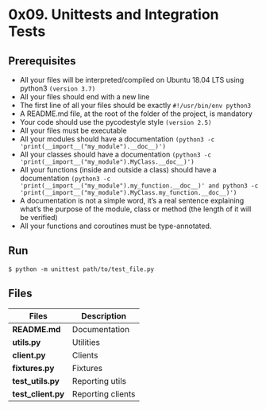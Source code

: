 # 0x09. Unittests and Integration Tests

## Prerequisites

- All your files will be interpreted/compiled on Ubuntu 18.04 LTS using python3 `(version 3.7)`
- All your files should end with a new line
- The first line of all your files should be exactly `#!/usr/bin/env python3`
- A README.md file, at the root of the folder of the project, is mandatory
- Your code should use the pycodestyle style `(version 2.5)`
- All your files must be executable
- All your modules should have a documentation `(python3 -c 'print(__import__("my_module").__doc__)')`
- All your classes should have a documentation `(python3 -c 'print(__import__("my_module").MyClass.__doc__)')`
- All your functions (inside and outside a class) should have a documentation `(python3 -c 'print(__import__("my_module").my_function.__doc__)' and python3 -c 'print(__import__("my_module").MyClass.my_function.__doc__)')`
- A documentation is not a simple word, it’s a real sentence explaining what’s the purpose of the module, class or method (the length of it will be verified)
- All your functions and coroutines must be type-annotated.

## Run

```
$ python -m unittest path/to/test_file.py
```

## Files

| Files              | Description       |
| ------------------ | ----------------- |
| **README.md**      | Documentation     |
| **utils.py**       | Utilities         |
| **client.py**      | Clients           |
| **fixtures.py**    | Fixtures          |
| **test_utils.py**  | Reporting utils   |
| **test_client.py** | Reporting clients |
